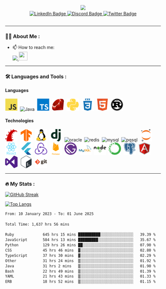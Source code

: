 
<div id="header" align="center">
  <img src="https://media1.giphy.com/media/v1.Y2lkPTc5MGI3NjExNzdhNGViYjFkYjUyNWFhMDI1NTdiZWMzYTdhMGRhYzIyZDdkNjYwNiZjdD1n/R03zWv5p1oNSQd91EP/giphy.gif" width="100" margin="10"/>
</div>

<div id="badges" align="center">
  <a href="https://www.linkedin.com/in/kimathi-njoki-03b6031b0/">
    <img src="https://img.shields.io/badge/LinkedIn-blue?style=for-the-badge&logo=linkedin&logoColor=white" alt="LinkedIn Badge"/>
  </a>
  <a href="https://discordapp.com/users/842079184044949504">
    <img src="https://img.shields.io/badge/Discord-ble?style=for-the-badge&logo=youtube&logoColor=white" alt="Discord Badge"/>
  </a>
  <a href="https://twitter.com/kimathi_njoki">
    <img src="https://img.shields.io/badge/Twitter-blue?style=for-the-badge&logo=twitter&logoColor=white" alt="Twitter Badge"/>
  </a>
</div>

<div align="center">
<img src="https://komarev.com/ghpvc/?username=kimathinjoki&style=flat-square&color=blue" alt="" />
</div>

<!-- <div align="center">
  <img src="https://media.giphy.com/media/dWesBcTLavkZuG35MI/giphy.gif" width="600" height="300"/>
</div> -->


---

### :man_technologist: About Me :
- 📫 How to reach me: <div> <a href= "https://www.linkedin.com/in/kimathi-njoki-03b6031b0/">
    <img src="https://img.icons8.com/material-outlined/30/689d6a/linkedin.png"/>
  </a>
    <a href="mailto:dfkimathinjoki@gmail.com">
    <img src="https://cdn-icons-png.flaticon.com/512/552/552486.png" width="28" height="28"/>
  </a>
  </div>


---

### :hammer_and_wrench: Languages and Tools :

#### Languages
<div>
  <img src="https://github.com/devicons/devicon/blob/master/icons/javascript/javascript-original.svg" title="JavaScript" alt="JavaScript" width="40" height="40"/>&nbsp;
           <img src="https://cdn.jsdelivr.net/gh/devicons/devicon@latest/icons/java/java-original-wordmark.svg" title="Java" alt="Java" width="40" height="40" />&nbsp;
   <img src="https://raw.githubusercontent.com/devicons/devicon/1119b9f84c0290e0f0b38982099a2bd027a48bf1/icons/typescript/typescript-original.svg" title="ruby" alt="ruby" width="40" height="40"/>&nbsp;
      <img src="https://raw.githubusercontent.com/devicons/devicon/1119b9f84c0290e0f0b38982099a2bd027a48bf1/icons/ruby/ruby-original.svg" title="ruby" alt="ruby" width="40" height="40"/>&nbsp;
  <img src="https://raw.githubusercontent.com/devicons/devicon/1119b9f84c0290e0f0b38982099a2bd027a48bf1/icons/python/python-plain.svg" title="python" alt="python" width="40" height="40"/>&nbsp;
      <img src="https://github.com/devicons/devicon/blob/master/icons/css3/css3-plain-wordmark.svg"  title="CSS3" alt="CSS" width="40" height="40"/>&nbsp;
  <img src="https://github.com/devicons/devicon/blob/master/icons/html5/html5-original.svg" title="HTML5" alt="HTML" width="40" height="40"/>&nbsp;
        <img src="https://raw.githubusercontent.com/devicons/devicon/1119b9f84c0290e0f0b38982099a2bd027a48bf1/icons/rust/rust-plain.svg" title="rust" alt="rust" width="40" height="40"/>   

</div>

#### Technologies

<div>
   <img src="https://raw.githubusercontent.com/devicons/devicon/1119b9f84c0290e0f0b38982099a2bd027a48bf1/icons/rails/rails-plain.svg" title="rails" alt="rails" width="40" height="40"/>&nbsp;
       <img src="https://raw.githubusercontent.com/devicons/devicon/1119b9f84c0290e0f0b38982099a2bd027a48bf1/icons/tensorflow/tensorflow-original.svg" title="tensorflow" alt="tensorflow" width="40" height="40"/>&nbsp;
    <img src="https://raw.githubusercontent.com/devicons/devicon/1119b9f84c0290e0f0b38982099a2bd027a48bf1/icons/linux/linux-original.svg" title="linux" alt="linux" width="40" height="40"/>&nbsp;
         <img src="https://raw.githubusercontent.com/devicons/devicon/1119b9f84c0290e0f0b38982099a2bd027a48bf1/icons/django/django-plain.svg" title="django" alt="django" width="40" height="40"/>&nbsp;
            <img src="https://cdn.jsdelivr.net/gh/devicons/devicon@latest/icons/oracle/oracle-original.svg" title="oracle" alt="oracle" width="40" height="40"/>&nbsp;
 <img src="https://cdn.jsdelivr.net/gh/devicons/devicon@latest/icons/redis/redis-original.svg" title="redis" alt="redis" width="40" height="40"/>&nbsp;
            <img src="https://cdn.jsdelivr.net/gh/devicons/devicon@latest/icons/mysql/mysql-original-wordmark.svg" title="mysql" alt="mysql" width="40" height="40"/>&nbsp;
            <img src="https://cdn.jsdelivr.net/gh/devicons/devicon@latest/icons/postgresql/postgresql-plain-wordmark.svg" title="pgsql" alt="pqsql" width="40" height="40"/>&nbsp;
        <img src="https://raw.githubusercontent.com/devicons/devicon/1119b9f84c0290e0f0b38982099a2bd027a48bf1/icons/jupyter/jupyter-original.svg" title="jupyter" alt="jupyter" width="40" height="40"/>&nbsp;
        <img src="https://github.com/devicons/devicon/blob/master/icons/react/react-original-wordmark.svg" title="React" alt="React" width="40" height="40"/>&nbsp;
  <img src="https://github.com/devicons/devicon/blob/master/icons/flutter/flutter-original.svg" title="Flutter" alt="Flutter" width="40" height="40"/>&nbsp;
  <img src="https://github.com/devicons/devicon/blob/master/icons/redux/redux-original.svg" title="Redux" alt="Redux " width="40" height="40"/>&nbsp;
    <img src="https://github.com/devicons/devicon/blob/master/icons/firebase/firebase-plain-wordmark.svg" title="Firebase" alt="Firebase" width="40" height="40"/>&nbsp;
  <img src="https://github.com/devicons/devicon/blob/master/icons/gatsby/gatsby-original.svg" title="Gatsby"  alt="Gatsby" width="40" height="40"/>&nbsp;
  <img src="https://github.com/devicons/devicon/blob/master/icons/mysql/mysql-original-wordmark.svg" title="MySQL"  alt="MySQL" width="40" height="40"/>&nbsp;
  <img src="https://github.com/devicons/devicon/blob/master/icons/nodejs/nodejs-original-wordmark.svg" title="NodeJS" alt="NodeJS" width="40" height="40"/>&nbsp;
    <img src="https://raw.githubusercontent.com/devicons/devicon/1119b9f84c0290e0f0b38982099a2bd027a48bf1/icons/anaconda/anaconda-original.svg" title="anaconda" alt="anaconda" width="40" height="40"/>&nbsp;
   <img src="https://raw.githubusercontent.com/devicons/devicon/1119b9f84c0290e0f0b38982099a2bd027a48bf1/icons/postgresql/postgresql-plain.svg" title="postgresql" alt="postgresql" width="40" height="40"/>&nbsp;
  <img src="https://raw.githubusercontent.com/devicons/devicon/1119b9f84c0290e0f0b38982099a2bd027a48bf1/icons/angularjs/angularjs-original.svg" title="angular" alt="angular" width="40" height="40"/>&nbsp;
  <img src="https://raw.githubusercontent.com/devicons/devicon/1119b9f84c0290e0f0b38982099a2bd027a48bf1/icons/visualstudio/visualstudio-plain.svg" title="vs" alt="vs" width="40" height="40"/>&nbsp;
  <img src="https://raw.githubusercontent.com/devicons/devicon/1119b9f84c0290e0f0b38982099a2bd027a48bf1/icons/bash/bash-plain.svg" title="bash" alt="bash" width="40" height="40"/>&nbsp;  
  <img src="https://github.com/devicons/devicon/blob/master/icons/git/git-original-wordmark.svg" title="Git" **alt="Git" width="40" height="40"/>
  
  
</div>


---

### :fire: My Stats :


[![GitHub Streak](http://github-readme-streak-stats.herokuapp.com?user=kimathinjoki&theme=dark&background=000000)](https://git.io/streak-stats)

[![Top Langs](https://github-readme-stats.vercel.app/api/top-langs/?username=kimathinjoki&layout=compact&theme=vision-friendly-dark)](https://github.com/anuraghazra/github-readme-stats)


<!--START_SECTION:waka-->

```txt
From: 10 January 2023 - To: 01 June 2025

Total Time: 1,637 hrs 56 mins

Ruby             645 hrs 15 mins ██████████░░░░░░░░░░░░░░░   39.39 %
JavaScript       584 hrs 13 mins █████████░░░░░░░░░░░░░░░░   35.67 %
Python           129 hrs 26 mins ██░░░░░░░░░░░░░░░░░░░░░░░   07.90 %
CSS              45 hrs 46 mins  ▓░░░░░░░░░░░░░░░░░░░░░░░░   02.80 %
TypeScript       37 hrs 30 mins  ▓░░░░░░░░░░░░░░░░░░░░░░░░   02.29 %
Other            31 hrs 24 mins  ▒░░░░░░░░░░░░░░░░░░░░░░░░   01.92 %
Java             31 hrs 2 mins   ▒░░░░░░░░░░░░░░░░░░░░░░░░   01.90 %
Bash             22 hrs 49 mins  ▒░░░░░░░░░░░░░░░░░░░░░░░░   01.39 %
YAML             21 hrs 43 mins  ▒░░░░░░░░░░░░░░░░░░░░░░░░   01.33 %
ERB              18 hrs 52 mins  ▒░░░░░░░░░░░░░░░░░░░░░░░░   01.15 %
```

<!--END_SECTION:waka-->



<!-- <img src="https://wakatime.com/share/@Codetari/5cc708e5-95b3-4e0a-8c57-8017675768ab.svg"/>

<img src="https://wakatime.com/share/@Codetari/4892a892-7078-430a-a92d-ca694da04c3d.svg"/>
 -->


<!--
**kimathinjoki/kimathinjoki** is a ✨ _special_ ✨ repository because its `README.md` (this file) appears on your GitHub profile.




-->
